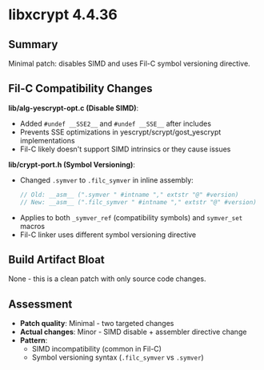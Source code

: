 # libxcrypt 4.4.36

## Summary
Minimal patch: disables SIMD and uses Fil-C symbol versioning directive.

## Fil-C Compatibility Changes

**lib/alg-yescrypt-opt.c (Disable SIMD)**:
- Added `#undef __SSE2__` and `#undef __SSE__` after includes
- Prevents SSE optimizations in yescrypt/scrypt/gost_yescrypt implementations
- Fil-C likely doesn't support SIMD intrinsics or they cause issues

**lib/crypt-port.h (Symbol Versioning)**:
- Changed `.symver` to `.filc_symver` in inline assembly:
  ```c
  // Old: __asm__ (".symver " #intname "," extstr "@" #version)
  // New: __asm__ (".filc_symver " #intname "," extstr "@" #version)
  ```
- Applies to both `_symver_ref` (compatibility symbols) and `symver_set` macros
- Fil-C linker uses different symbol versioning directive

## Build Artifact Bloat
None - this is a clean patch with only source code changes.

## Assessment
- **Patch quality**: Minimal - two targeted changes
- **Actual changes**: Minor - SIMD disable + assembler directive change
- **Pattern**:
  - SIMD incompatibility (common in Fil-C)
  - Symbol versioning syntax (`.filc_symver` vs `.symver`)
